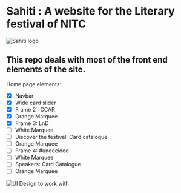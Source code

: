 # Sahiti : A website for the Literary festival of NITC

![Sahiti logo](<assets/image 2.png>)

## This repo deals with most of the front end elements of the site.

Home page elements:



- [x] Navbar
- [x] Wide card slider
- [x] Frame 2 : CCAR
- [x] Orange Marquee
- [x] Frame 3: LnD
- [ ] White Marquee
- [ ] Discover the festival: Card catalogue
- [ ] Orange Marquee
- [ ] Frame 4: #undecided
- [ ] White Marquee
- [ ] Speakers: Card Catalogue
- [ ] Orange Marquee

![UI Design to work with](<MacBook Air - 1.png>)
